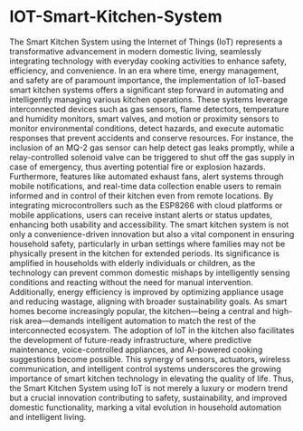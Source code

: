 # IOT-Smart-Kitchen-System
The Smart Kitchen System using the Internet of Things (IoT) represents a transformative advancement in modern domestic living, seamlessly integrating technology with everyday cooking activities to enhance safety, efficiency, and convenience. In an era where time, energy management, and safety are of paramount importance, the implementation of IoT-based smart kitchen systems offers a significant step forward in automating and intelligently managing various kitchen operations. These systems leverage interconnected devices such as gas sensors, flame detectors, temperature and humidity monitors, smart valves, and motion or proximity sensors to monitor environmental conditions, detect hazards, and execute automatic responses that prevent accidents and conserve resources. For instance, the inclusion of an MQ-2 gas sensor can help detect gas leaks promptly, while a relay-controlled solenoid valve can be triggered to shut off the gas supply in case of emergency, thus averting potential fire or explosion hazards. Furthermore, features like automated exhaust fans, alert systems through mobile notifications, and real-time data collection enable users to remain informed and in control of their kitchen even from remote locations. By integrating microcontrollers such as the ESP8266 with cloud platforms or mobile applications, users can receive instant alerts or status updates, enhancing both usability and accessibility. The smart kitchen system is not only a convenience-driven innovation but also a vital component in ensuring household safety, particularly in urban settings where families may not be physically present in the kitchen for extended periods. Its significance is amplified in households with elderly individuals or children, as the technology can prevent common domestic mishaps by intelligently sensing conditions and reacting without the need for manual intervention. Additionally, energy efficiency is improved by optimizing appliance usage and reducing wastage, aligning with broader sustainability goals. As smart homes become increasingly popular, the kitchen—being a central and high-risk area—demands intelligent automation to match the rest of the interconnected ecosystem. The adoption of IoT in the kitchen also facilitates the development of future-ready infrastructure, where predictive maintenance, voice-controlled appliances, and AI-powered cooking suggestions become possible. This synergy of sensors, actuators, wireless communication, and intelligent control systems underscores the growing importance of smart kitchen technology in elevating the quality of life. Thus, the Smart Kitchen System using IoT is not merely a luxury or modern trend but a crucial innovation contributing to safety, sustainability, and improved domestic functionality, marking a vital evolution in household automation and intelligent living.
